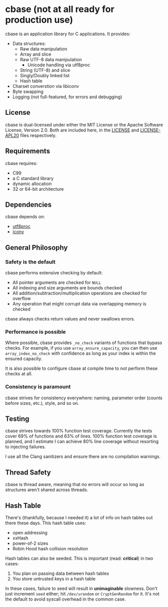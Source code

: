 # cbase (not at all ready for production use)

cbase is an application library for C applications. It provides:

- Data structures:
  - Raw data manipulation
  - Array and slice
  - Raw UTF-8 data manipulation
    - Unicode handling via utf8proc
  - String (UTF-8) and slice
  - Singly/Doubly linked list
  - Hash table
- Charset converstion via libiconv
- Byte swapping
- Logging (not full-featured, for errors and debugging)

## License

cbase is dual-licensed under either the MIT License or the Apache Software
License, Version 2.0. Both are included here, in the [LICENSE](LICENSE) and
[LICENSE-APL20](LICENSE-APL20) files respectively.

## Requirements

cbase requires:
- C99
- a C standard library
- dynamic allocation
- 32 or 64-bit architecture

## Dependencies

cbase depends on:
- [utf8proc](https://julialang.org/utf8proc/)
- [iconv](https://www.gnu.org/software/libiconv/)

## General Philosophy

### Safety is the default

cbase performs extensive checking by default:
- All pointer arguments are checked for `NULL`
- All indexing and size arguments are bounds checked
- All addition/subtraction/multiplication operations are checked for overflow
- Any operation that might corrupt data via overlapping memory is checked

cbase always checks return values and never swallows errors.

### Performance is possible

Where possible, cbase provides `_no_check` variants of functions that bypass
checks. For example, if you use `array_ensure_capacity`, you can then use
`array_index_no_check` with confidence as long as your index is within the
ensured capacity.

It is also possible to configure cbase at compile time to not perform these
checks at all.

### Consistency is paramount

cbase strives for consistency everywhere: naming, parameter order (counts
before sizes, etc.), style, and so on.

## Testing

cbase strives towards 100% function test coverage. Currently the tests cover
69% of functions and 63% of lines. 100% function test coverage is planned, and
I estimate I can achieve 80% line coverage without resorting to injecting
failures.

I use all the Clang sanitizers and ensure there are no compilation warnings.

## Thread Safety

cbase is thread aware, meaning that no errors will occur so long as structures
aren't shared across threads.

## Hash Table

There's (thankfully, because I needed it) a lot of info on hash tables out
there these days. This hash table uses:

- open addressing
- xxHash
- power-of-2 sizes
- Robin Hood hash collision resolution

Hash tables can also be seeded. This is important (read: **critical**) in two
cases:

1. You plan on passing data between hash tables
2. You store untrusted keys in a hash table

In these cases, failure to seed will result in **unimaginable** slowness.
Don't just increment `seed` either; hit `/dev/urandom` or `CryptGenRandom` for
it. It's not the default to avoid syscall overhead in the common case.
